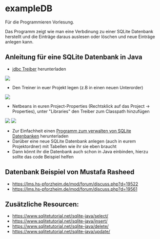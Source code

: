 # exampleDB
Für die Programmieren Vorlesung.

Das Programm zeigt wie man eine Verbdinung zu einer SQLite Datenbank herstellt und die Einträge daraus auslesen oder löschen und neue Einträge anlegen kann.

## Anleitung für eine SQLite Datenbank in Java
* [jdbc Treiber](https://bitbucket.org/xerial/sqlite-jdbc/downloads/) herunterladen

<img src="https://github.com/asder0815/exampleDB/blob/master/ExampleDB/images/jdbc_download.PNG" >

* Den Treiner in euer Projekt legen (z.B in einen neuen Unterorder)

<img src="https://github.com/asder0815/exampleDB/blob/master/ExampleDB/images/add_library.png">

*  Netbeans in euren Project-Properties (Rechtsklick auf das Project -> Properties), unter "Libraries" den Treiber zum Classpath hinzufügen

<p float = "center">
  <img src="https://github.com/asder0815/exampleDB/blob/master/ExampleDB/images/project_properties.png" > 
  <img src="https://github.com/asder0815/exampleDB/blob/master/ExampleDB/images/add_library.png" >
</p>

* Zur Einfachheit einen [Programm zum verwalten von SQLite Datenbanken](https://sqlitebrowser.org/dl/) herunterladen
* Darüber eine neue SQLite Datenbank anlegen (auch in eurem Projektordner) mit Tabellen wie ihr sie eben braucht
* Dann könnt ihr die Datenbank auch schon in Java einbinden, hierzu sollte das code Beispiel helfen 

## Datenbank Beispiel von Mustafa Rasheed
* https://lms.hs-pforzheim.de/mod/forum/discuss.php?d=19522
* https://lms.hs-pforzheim.de/mod/forum/discuss.php?d=19561

## Zusätzliche Resourcen: 
* https://www.sqlitetutorial.net/sqlite-java/select/
* https://www.sqlitetutorial.net/sqlite-java/insert/
* https://www.sqlitetutorial.net/sqlite-java/delete/
* https://www.sqlitetutorial.net/sqlite-java/update/
